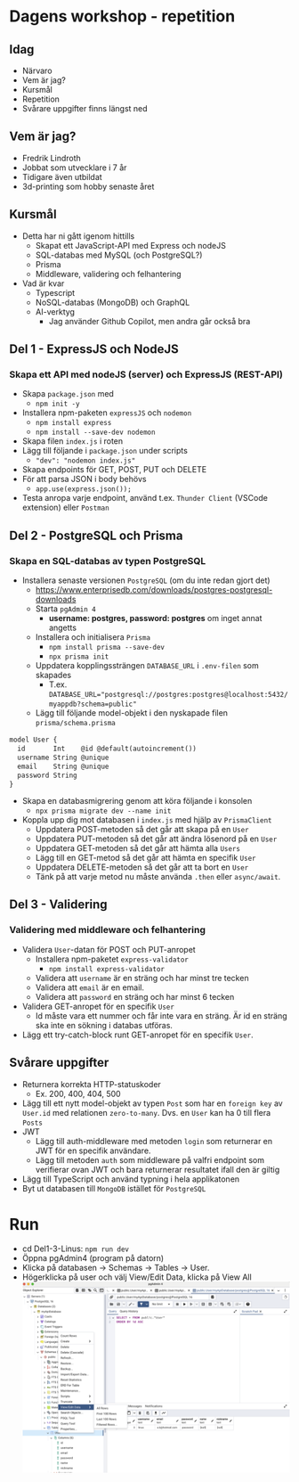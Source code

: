 # Dagens workshop - repetition

## Idag

- Närvaro
- Vem är jag?
- Kursmål
- Repetition
- Svårare uppgifter finns längst ned

## Vem är jag?

- Fredrik Lindroth
- Jobbat som utvecklare i 7 år
- Tidigare även utbildat
- 3d-printing som hobby senaste året

## Kursmål

- Detta har ni gått igenom hittills
  - Skapat ett JavaScript-API med Express och nodeJS
  - SQL-databas med MySQL (och PostgreSQL?)
  - Prisma
  - Middleware, validering och felhantering
- Vad är kvar
  - Typescript
  - NoSQL-databas (MongoDB) och GraphQL
  - AI-verktyg
    - Jag använder Github Copilot, men andra går också bra

## Del 1 - ExpressJS och NodeJS

### Skapa ett API med nodeJS (server) och ExpressJS (REST-API)

- Skapa ``package.json`` med
  - ``npm init -y``
- Installera npm-paketen ``expressJS`` och ``nodemon``
  - ``npm install express``
  - ``npm install --save-dev nodemon``
- Skapa filen ``index.js`` i roten
- Lägg till följande i ``package.json`` under scripts
  - ``"dev": "nodemon index.js"``
- Skapa endpoints för GET, POST, PUT och DELETE
- För att parsa JSON i body behövs
  - ``app.use(express.json());``
- Testa anropa varje endpoint, använd t.ex. ``Thunder Client`` (VSCode extension) eller ``Postman``

## Del 2 - PostgreSQL och Prisma

### Skapa en SQL-databas av typen PostgreSQL

- Installera senaste versionen ``PostgreSQL`` (om du inte redan gjort det)
  - <https://www.enterprisedb.com/downloads/postgres-postgresql-downloads>
  - Starta ``pgAdmin 4``
    - **username: postgres, password: postgres** om inget annat angetts
  - Installera och initialisera ``Prisma``
    - ``npm install prisma --save-dev``
    - ``npx prisma init``
  - Uppdatera kopplingssträngen ``DATABASE_URL`` i ``.env-filen`` som skapades
    - T.ex. ``DATABASE_URL="postgresql://postgres:postgres@localhost:5432/myappdb?schema=public"``
  - Lägg till följande model-objekt i den nyskapade filen ``prisma/schema.prisma``

```
model User {
  id       Int    @id @default(autoincrement())
  username String @unique
  email    String @unique
  password String
} 
```

- Skapa en databasmigrering genom att köra följande i konsolen
  - ``npx prisma migrate dev --name init``
- Koppla upp dig mot databasen i ``index.js`` med hjälp av ``PrismaClient``
  - Uppdatera POST-metoden så det går att skapa på en ``User``
  - Uppdatera PUT-metoden så det går att ändra lösenord på en ``User``
  - Uppdatera GET-metoden så det går att hämta alla ``Users``
  - Lägg till en GET-metod så det går att hämta en specifik ``User``
  - Uppdatera DELETE-metoden så det går att ta bort en ``User``
  - Tänk på att varje metod nu måste använda ``.then`` eller ``async/await``.

## Del 3 - Validering

### Validering med middleware och felhantering

- Validera ``User``-datan  för POST och PUT-anropet
  - Installera npm-paketet ``express-validator``
    - ``npm install express-validator``
  - Validera att ``username`` är en sträng och har minst tre tecken
  - Validera att ``email`` är en email.
  - Validera att ``password`` en sträng och har minst 6 tecken
- Validera GET-anropet för en specifik ``User``
  - Id måste vara ett nummer och får inte vara en sträng. Är id en sträng ska inte en sökning i databas utföras.
- Lägg ett try-catch-block runt GET-anropet för en specifik ``User``.

## Svårare uppgifter

- Returnera korrekta HTTP-statuskoder
  - Ex. 200, 400, 404, 500
- Lägg till ett nytt model-objekt av typen ``Post`` som har en ``foreign key`` av ``User.id`` med relationen ``zero-to-many``. Dvs. en ``User`` kan ha 0 till flera ``Posts``
- JWT
  - Lägg till auth-middleware med metoden ``login`` som returnerar en JWT för en specifik användare.
  - Lägg till metoden ``auth`` som middleware på valfri endpoint som verifierar ovan JWT och bara returnerar resultatet ifall den är giltig
- Lägg till TypeScript och använd typning i hela applikatonen
- Byt ut databasen till ``MongoDB`` istället för ``PostgreSQL``


# Run
- cd Del1-3-Linus: ```npm run dev```
- Öppna pgAdmin4 (program på datorn)
- Klicka på databasen -> Schemas -> Tables -> User.
- Högerklicka på user och välj View/Edit Data, klicka på View All![alt text](<Del1-3-Linus/Screenshot 2024-08-27 at 12.00.14.png>)